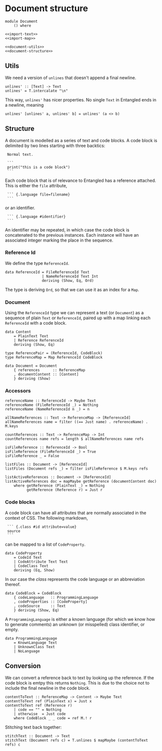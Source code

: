 # Document structure

``` {.haskell file=app/Document.hs}
module Document
    () where

<<import-text>>
<<import-map>>

<<document-utils>>
<<document-structure>>
```

## Utils

We need a version of `unlines` that doesn't append a final newline.

``` {.haskell #document-utils}
unlines' :: [Text] -> Text
unlines' = T.intercalate "\n"
```

This way, `unlines'` has nicer properties. No single `Text` in Entangled ends in a newline, meaning

``` {.haskell}
unlines' [unlines' a, unlines' b] = unlines' (a <> b)
```

## Structure

A document is modelled as a series of text and code blocks. A code block is delimited by two lines starting with three backtics:

~~~
 Normal text.

 ```
 print("this is a code block")
 ```
~~~

Each code block that is of relevance to Entangled has a reference attached. This is either the `file` attribute,

~~~
 ``` {.language file=filename}
 ```
~~~

or an identifier.

~~~
 ``` {.language #identifier}
 ```
~~~

An identifier may be repeated, in which case the code block is concatenated to the previous instances. Each instance will have an associated integer marking the place in the sequence. 

### Reference Id
We define the type `ReferenceId`.

``` {.haskell #document-structure}
data ReferenceId = FileReferenceId Text
                 | NameReferenceId Text Int
                 deriving (Show, Eq, Ord)
```

The type is deriving `Ord`, so that we can use it as an index for a `Map`.


### Document
Using the `ReferenceId` type we can represent a text (or `Document`) as a sequence of plain `Text` or `ReferenceId`, paired up with a map linking each `ReferenceId` with a code block.

``` {.haskell #document-structure}
data Content
    = PlainText Text
    | Reference ReferenceId
    deriving (Show, Eq)

type ReferencePair = (ReferenceId, CodeBlock)
type ReferenceMap = Map ReferenceId CodeBlock

data Document = Document
    { references      :: ReferenceMap
    , documentContent :: [Content]
    } deriving (Show)
```

### Accessors

``` {.haskell #document-structure}
referenceName :: ReferenceId -> Maybe Text
referenceName (FileReferenceId _) = Nothing
referenceName (NameReferenceId n _) = n

allNameReferences :: Text -> ReferenceMap -> [ReferenceId]
allNameReferences name = filter ((== Just name) . referenceName) . M.keys

countReferences :: Text -> ReferenceMap -> Int
countReferences name refs = length $ allNameReferences name refs

isFileReference :: ReferenceId -> Bool
isFileReference (FileReferenceId _) = True
isFileReference _ = False

listFiles :: Document -> [ReferenceId]
listFiles (Document refs _) = filter isFileReference $ M.keys refs

listActiveReferences :: Document -> [ReferenceId]
listActiveReferences doc = mapMaybe getReference (documentContent doc)
    where getReference (PlainText _) = Nothing
          getReference (Reference r) = Just r
```

### Code blocks

A code block can have all attributes that are normally associated in the context of CSS. The following markdown,

~~~
 ``` {.class #id attribute=value}
 source
 ```
~~~

can be mapped to a list of `CodeProperty`.

``` {.haskell #document-structure}
data CodeProperty
    = CodeId Text
    | CodeAttribute Text Text
    | CodeClass Text
    deriving (Eq, Show)
```

In our case the *class* represents the code language or an abbreviation thereof.

``` {.haskell #document-structure}
data CodeBlock = CodeBlock
    { codeLanguage   :: ProgrammingLanguage
    , codeProperties :: [CodeProperty]
    , codeSource     :: Text
    } deriving (Show, Eq)
```

A `ProgrammingLanguage` is either a known language (for which we know how to generate comments) an unknown (or misspelled) class identifier, or empty.

``` {.haskell #document-structure}
data ProgrammingLanguage
    = KnownLanguage Text
    | UnknownClass Text
    | NoLanguage
```

## Conversion

We can convert a reference back to text by looking up the reference. If the code block is emtpy this returns `Nothing`. This is due to the choice not to include the final newline in the code block.

``` {.haskell #document-conversion}
contentToText :: ReferenceMap -> Content -> Maybe Text
contentToText ref (PlainText x) = Just x
contentToText ref (Reference r) 
    | code == "" = Nothing
    | otherwise  = Just code
    where CodeBlock _ _ code = ref M.! r
```

Stitching text back together:

``` {.haskell #document-conversion}
stitchText :: Document -> Text
stitchText (Document refs c) = T.unlines $ mapMaybe (contentToText refs) c
```

